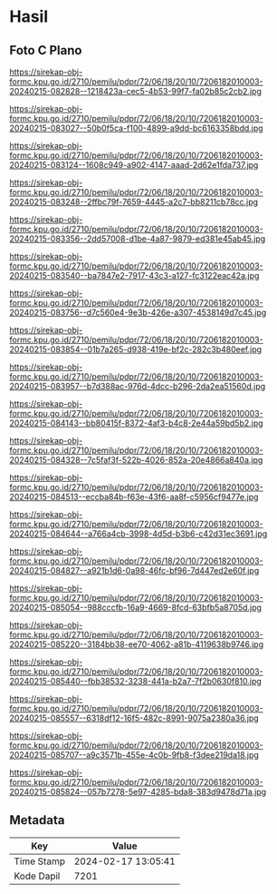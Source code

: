 # Hasil

## Foto C Plano

https://sirekap-obj-formc.kpu.go.id/2710/pemilu/pdpr/72/06/18/20/10/7206182010003-20240215-082828--1218423a-cec5-4b53-99f7-fa02b85c2cb2.jpg

https://sirekap-obj-formc.kpu.go.id/2710/pemilu/pdpr/72/06/18/20/10/7206182010003-20240215-083027--50b0f5ca-f100-4899-a9dd-bc6163358bdd.jpg

https://sirekap-obj-formc.kpu.go.id/2710/pemilu/pdpr/72/06/18/20/10/7206182010003-20240215-083124--1608c949-a902-4147-aaad-2d62e1fda737.jpg

https://sirekap-obj-formc.kpu.go.id/2710/pemilu/pdpr/72/06/18/20/10/7206182010003-20240215-083248--2ffbc79f-7659-4445-a2c7-bb8211cb78cc.jpg

https://sirekap-obj-formc.kpu.go.id/2710/pemilu/pdpr/72/06/18/20/10/7206182010003-20240215-083356--2dd57008-d1be-4a87-9879-ed381e45ab45.jpg

https://sirekap-obj-formc.kpu.go.id/2710/pemilu/pdpr/72/06/18/20/10/7206182010003-20240215-083540--ba7847e2-7917-43c3-a127-fc3122eac42a.jpg

https://sirekap-obj-formc.kpu.go.id/2710/pemilu/pdpr/72/06/18/20/10/7206182010003-20240215-083756--d7c560e4-9e3b-426e-a307-4538149d7c45.jpg

https://sirekap-obj-formc.kpu.go.id/2710/pemilu/pdpr/72/06/18/20/10/7206182010003-20240215-083854--01b7a265-d938-419e-bf2c-282c3b480eef.jpg

https://sirekap-obj-formc.kpu.go.id/2710/pemilu/pdpr/72/06/18/20/10/7206182010003-20240215-083957--b7d388ac-976d-4dcc-b296-2da2ea51560d.jpg

https://sirekap-obj-formc.kpu.go.id/2710/pemilu/pdpr/72/06/18/20/10/7206182010003-20240215-084143--bb80415f-8372-4af3-b4c8-2e44a59bd5b2.jpg

https://sirekap-obj-formc.kpu.go.id/2710/pemilu/pdpr/72/06/18/20/10/7206182010003-20240215-084328--7c5faf3f-522b-4026-852a-20e4866a840a.jpg

https://sirekap-obj-formc.kpu.go.id/2710/pemilu/pdpr/72/06/18/20/10/7206182010003-20240215-084513--eccba84b-f63e-43f6-aa8f-c5956cf9477e.jpg

https://sirekap-obj-formc.kpu.go.id/2710/pemilu/pdpr/72/06/18/20/10/7206182010003-20240215-084644--a766a4cb-3998-4d5d-b3b6-c42d31ec3691.jpg

https://sirekap-obj-formc.kpu.go.id/2710/pemilu/pdpr/72/06/18/20/10/7206182010003-20240215-084827--a921b1d6-0a98-46fc-bf96-7d447ed2e60f.jpg

https://sirekap-obj-formc.kpu.go.id/2710/pemilu/pdpr/72/06/18/20/10/7206182010003-20240215-085054--988cccfb-16a9-4669-8fcd-63bfb5a8705d.jpg

https://sirekap-obj-formc.kpu.go.id/2710/pemilu/pdpr/72/06/18/20/10/7206182010003-20240215-085220--3184bb38-ee70-4062-a81b-4119638b9746.jpg

https://sirekap-obj-formc.kpu.go.id/2710/pemilu/pdpr/72/06/18/20/10/7206182010003-20240215-085440--fbb38532-3238-441a-b2a7-7f2b0630f810.jpg

https://sirekap-obj-formc.kpu.go.id/2710/pemilu/pdpr/72/06/18/20/10/7206182010003-20240215-085557--6318df12-16f5-482c-8991-9075a2380a36.jpg

https://sirekap-obj-formc.kpu.go.id/2710/pemilu/pdpr/72/06/18/20/10/7206182010003-20240215-085707--a9c3571b-455e-4c0b-9fb8-f3dee219da18.jpg

https://sirekap-obj-formc.kpu.go.id/2710/pemilu/pdpr/72/06/18/20/10/7206182010003-20240215-085824--057b7278-5e97-4285-bda8-383d9478d71a.jpg


## Metadata

| Key        | Value               |
| ---------- | ------------------- |
| Time Stamp | 2024-02-17 13:05:41 |
| Kode Dapil | 7201                |



